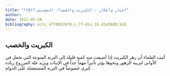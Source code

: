 ```yaml
---
title: "*أخبار وأفكار : الكبريت والخصب*. المقتبس 7(6)"
author: 
date: 1912-05-18
bibliography: oclc_4770057679-i_77-div_16.d1e5688.bib
---
```




##  الكبريت والخصب 


 أثبت العلماء أن زهر الكبريت إذا أضيفت منه كمية قليلة إلى التربة المنوعة التي تجعل في الأواني لتربية الزهور ونحوها يؤثر تأثيراً مهماً جداً في الإنبات ويزيد غلة المزروع زيادة كبرى خصوصاً في التربة المستعملة عَلَى الدوام. 
